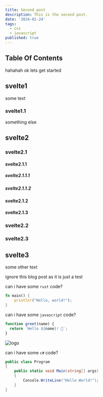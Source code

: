 ```yaml
---
title: Second post
description: This is the second post.
date: '2024-01-24'
tags:
  - css
  - javascript
published: true
---
```




## Table Of Contents

hahahah
ok
lets get started

## svelte1

some text

### svelte1.1

something else

## svelte2

### svelte2.1

#### svelte2.1.1

##### svelte2.1.1.1

##### svelte2.1.1.2

#### svelte2.1.2

#### svelte2.1.3

### svelte2.2

### svelte2.3

## svelte3

some other text

ignore this blog post as it is just a test

can i have some `rust` code?

```rust
fn main() {
    println!("Hello, world!");
}
```

can i have some `javascript` code?

```javascript
function greet(name) {
  return `Hello ${name}! 👋`;
}
```

![logo](/favicon.png)

can i have some `c#` code?

```csharp
public class Program
{
    public static void Main(string[] args)
    {
        Console.WriteLine("Hello World!");
    }
}
```
